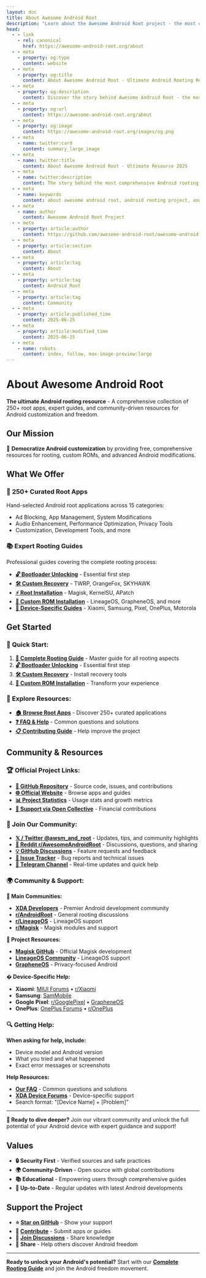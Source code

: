 ```yaml
---
layout: doc
title: About Awesome Android Root
description: "Learn about the Awesome Android Root project - the most comprehensive collection of Android root apps, guides, and resources."
head:
  - - link
    - rel: canonical
      href: https://awesome-android-root.org/about
  - - meta
    - property: og:type
      content: website
  - - meta
    - property: og:title
      content: About Awesome Android Root - Ultimate Android Rooting Resource 2025
  - - meta
    - property: og:description
      content: Discover the story behind Awesome Android Root - the most comprehensive collection of 250+ Android root apps, Magisk modules, and expert rooting guides for 2025.
  - - meta
    - property: og:url
      content: https://awesome-android-root.org/about
  - - meta
    - property: og:image
      content: https://awesome-android-root.org/images/og.png
  - - meta
    - name: twitter:card
      content: summary_large_image
  - - meta
    - name: twitter:title
      content: About Awesome Android Root - Ultimate Resource 2025
  - - meta
    - name: twitter:description
      content: The story behind the most comprehensive Android rooting resource. 250+ apps, expert guides, and community-driven excellence.
  - - meta
    - name: keywords
      content: about awesome android root, android rooting project, android root community, magisk modules collection, android customization resource, open source android, android freedom project, rooting guides 2025
  - - meta
    - name: author
      content: Awesome Android Root Project
  - - meta
    - property: article:author
      content: https://github.com/awesome-android-root/awesome-android-root
  - - meta
    - property: article:section
      content: About
  - - meta
    - property: article:tag
      content: About
  - - meta
    - property: article:tag
      content: Android Root
  - - meta
    - property: article:tag
      content: Community
  - - meta
    - property: article:published_time
      content: 2025-06-25
  - - meta
    - property: article:modified_time
      content: 2025-06-25
  - - meta
    - name: robots
      content: index, follow, max-image-preview:large
---
```


# About Awesome Android Root

**The ultimate Android rooting resource** - A comprehensive collection of 250+ root apps, expert guides, and community-driven resources for Android customization and freedom.

## Our Mission

🚀 **Democratize Android customization** by providing free, comprehensive resources for rooting, custom ROMs, and advanced Android modifications.

## What We Offer

### 📱 **250+ Curated Root Apps**
Hand-selected Android root applications across 15 categories:
- Ad Blocking, App Management, System Modifications
- Audio Enhancement, Performance Optimization, Privacy Tools
- Customization, Development Tools, and more

### 📚 **Expert Rooting Guides**
Professional guides covering the complete rooting process:
- **[🔓 Bootloader Unlocking](./android-root-guides/how-to-unlock-bootloader.md)** - Essential first step
- **[🛠️ Custom Recovery](./android-root-guides/custom-recovery.md)** - TWRP, OrangeFox, SKYHAWK
- **[⚡ Root Installation](./android-root-guides/index.md)** - Magisk, KernelSU, APatch
- **[🌟 Custom ROM Installation](./android-root-guides/custom-rom-installation.md)** - LineageOS, GrapheneOS, and more
- **[📱 Device-Specific Guides](./android-root-guides/)** - Xiaomi, Samsung, Pixel, OnePlus, Motorola

## Get Started

### **🚀 Quick Start:**
1. **[📖 Complete Rooting Guide](./android-root-guides/index.md)** - Master guide for all rooting aspects
2. **[🔓 Bootloader Unlocking](./android-root-guides/how-to-unlock-bootloader.md)** - Essential first step
3. **[🛠️ Custom Recovery](./android-root-guides/custom-recovery.md)** - Install recovery tools
4. **[🌟 Custom ROM Installation](./android-root-guides/custom-rom-installation.md)** - Transform your experience

### **📱 Explore Resources:**
- **[🏠 Browse Root Apps](/)** - Discover 250+ curated applications
- **[❓ FAQ & Help](./faqs.md)** - Common questions and solutions
- **[📋 Contributing Guide](https://github.com/awesome-android-root/awesome-android-root/blob/main/CONTRIBUTING.md)** - Help improve the project

## Community & Resources

### **🏆 Official Project Links:**
- **[📱 GitHub Repository](https://github.com/awesome-android-root/awesome-android-root)** - Source code, issues, and contributions
- **[🌐 Official Website](https://awesome-android-root.org)** - Browse apps and guides  
- **[📊 Project Statistics](/#stats)** - Usage stats and growth metrics
- **[💝 Support via Open Collective](https://opencollective.com/awesome-android-root-official)** - Financial contributions

### **💬 Join Our Community:**
- **[𝕏 / Twitter @awsm_and_root](https://x.com/awsm_and_root)** - Updates, tips, and community highlights
- **[💬 Reddit r/AwesomeAndroidRoot](https://reddit.com/r/AwesomeAndroidRoot)** - Discussions, questions, and sharing
- **[💡 GitHub Discussions](https://github.com/awesome-android-root/awesome-android-root/discussions)** - Feature requests and feedback
- **[🐛 Issue Tracker](https://github.com/awesome-android-root/awesome-android-root/issues)** - Bug reports and technical issues
- **[📱 Telegram Channel](https://t.me/awesome_android_root)** - Real-time updates and quick help

### **🌍 Community & Support:**

**🏅 Main Communities:**
- **[XDA Developers](https://forum.xda-developers.com/)** - Premier Android development community
- **[r/AndroidRoot](https://reddit.com/r/AndroidRoot)** - General rooting discussions
- **[r/LineageOS](https://reddit.com/r/LineageOS)** - LineageOS support
- **[r/Magisk](https://reddit.com/r/Magisk)** - Magisk modules and support

**🔧 Project Resources:**
- **[Magisk GitHub](https://github.com/topjohnwu/Magisk)** - Official Magisk development
- **[LineageOS Community](https://www.lineageos.org/community/)** - LineageOS support
- **[GrapheneOS](https://grapheneos.org/)** - Privacy-focused Android

**� Device-Specific Help:**
- **Xiaomi**: [MIUI Forums](https://en.miui.com/forum/) • [r/Xiaomi](https://reddit.com/r/Xiaomi)
- **Samsung**: [SamMobile](https://www.sammobile.com/)   
- **Google Pixel**: [r/GooglePixel](https://reddit.com/r/GooglePixel) • [GrapheneOS](https://grapheneos.org/)
- **OnePlus**: [OnePlus Forums](https://forums.oneplus.com/) • [r/OnePlus](https://reddit.com/r/OnePlus)

### **🔍 Getting Help:**

**When asking for help, include:**
- Device model and Android version
- What you tried and what happened
- Exact error messages or screenshots

**Help Resources:**
- **[Our FAQ](./faqs.md)** - Common questions and solutions
- **[XDA Device Forums](https://forum.xda-developers.com/all-devices)** - Device-specific support
- Search format: "[Device Name] + [Problem]"

---

**🚀 Ready to dive deeper?** Join our vibrant community and unlock the full potential of your Android device with expert guidance and support!

## Values

- **🔒 Security First** - Verified sources and safe practices
- **🌍 Community-Driven** - Open source with global contributions
- **📚 Educational** - Empowering users through comprehensive guides
- **🔄 Up-to-Date** - Regular updates with latest Android developments

## Support the Project

- **⭐ [Star on GitHub](https://github.com/awesome-android-root/awesome-android-root)** - Show your support
- **📝 [Contribute](https://github.com/awesome-android-root/awesome-android-root/blob/main/CONTRIBUTING.md)** - Submit apps or guides
- **💬 [Join Discussions](https://github.com/awesome-android-root/awesome-android-root/discussions)** - Share knowledge
- **🔄 Share** - Help others discover Android freedom

---

**Ready to unlock your Android's potential?** Start with our **[Complete Rooting Guide](./android-root-guides/index.md)** and join the Android freedom movement.
